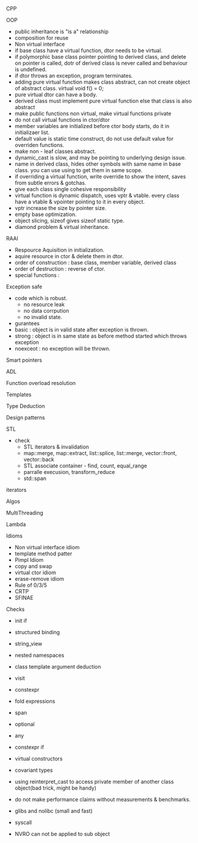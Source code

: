 CPP

OOP 
- public inheritance is "is a" relationship
- composition for reuse
- Non virtual interface
- if base class have a virtual function, dtor needs to be virtual.
- if polymorphic base class pointer pointing to derived class, and delete on pointer is called, dotr of derived class is never called and behaviour is undefined.
- if dtor throws an exception, program terminates.
- adding pure virtual function makes class abstract, can not create object of abstract class.
    virtual void f() = 0;
- pure virtual dtor can have a body.
- derived class must implement pure virtual function else that class is also abstract
- make public functions non virtual, make virtual functions private
- do not call virtual functions in ctor/dtor
- member variables are initialized before ctor body starts, do it in initializaer list.
- default value is static time construct, do not use default value for overriden functions.
- make non - leaf classes abstract.
- dynamic_cast is slow, and may be pointing to underlying design issue.
- name in derived class, hides other symbols with same name in base class. you can use using to get them in same scope.
- if overriding a virtual function, write override to show the intent, saves from subtle errors & gotchas.
- give each class single cohesive responsibility
- virtual function is dynamic dispatch, uses vptr & vtable. every class have a vtable & vpointer pointing to it in every object.
- vptr increase the size by pointer size.
- empty base optimization.
- object slicing, sizeof gives sizeof static type.
- diamond problem & virtual inheritance.


RAAI 
- Respource Aquisition in initialization.
- aquire resource in ctor & delete them in dtor.
- order of construction : base class, member variable, derived class
- order of destruction : reverse of ctor.
- special functions : 


Exception safe
- code which is robust.
    - no resource leak
    - no data corrpution
    - no invalid state.
- gurantees
- basic : object is in valid state after exception is thrown.
- strong : object is in same state as before method started which throws exception
- noexceot : no exception will be thrown.

Smart pointers

ADL

Function overload resolution

Templates

Type Deduction

Design patterns

STL
- check
    - STL iterators & invalidation
    - map::merge, map::extract, list::splice, list::merge, vector::front, vector::back
    - STL associate container - find, count, equal_range
    - parralle execusion, transform_reduce
    - std::span

iterators

Algos

MultiThreading

Lambda

Idioms
- Non virtual interface idiom
- template method patter
- Pimpl Idiom
- copy and swap
- virtual ctor idiom
- erase-remove idiom
- Rule of 0/3/5
- CRTP
- SFINAE



Checks
- init if 
- structured binding
- string_view
- nested namespaces
- class template argument deduction
- visit
- constexpr
- fold expressions
- span
- optional
- any
- constexpr if
- virtual constructors
- covariant types
- using reinterpret_cast to access private member of another class object(bad trick, might be handy)

- do not make performance claims without measurements & benchmarks.
- glibs and nolibc (small and fast)
- syscall

- NVRO can not be applied to sub object
